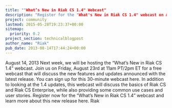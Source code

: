 ```yaml
---
title: ""What’s New in Riak CS 1.4" Webcast"
description: "Register for the "What's New in Riak CS 1.4" webcast on August 23rd."
project: community
lastmod: 2015-05-28T19:23:37+00:00
sitemap:
  priority: 0.2
project_section: technicalblogpost
author_name: "Riak"
pub_date: 2013-08-14T17:44:24+00:00
---
```

August 14, 2013
Next week, we will be hosting the “What’s New in Riak CS 1.4” webcast. Join us on Friday, August 23rd at 11am PT/2pm ET for a free webcast that will discuss the new features and updates announced with the latest release. You can sign up for this 30-minute webcast here.
In addition to looking at the 1.4 updates, this webcast will discuss the basics of Riak CS and Riak CS Enterprise, while also providing some common use cases and user stories.
Register now for the “What’s New in Riak CS 1.4” webcast and learn more about this new release here.
Riak
